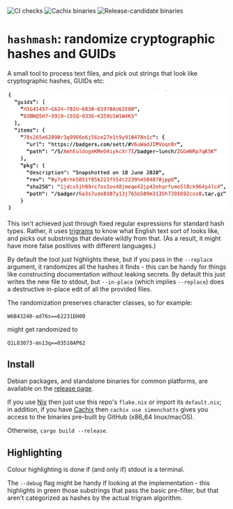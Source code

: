 ![CI checks](https://github.com/simonchatts/hashmash/workflows/CI%20checks/badge.svg)
![Cachix binaries](https://github.com/simonchatts/hashmash/workflows/Cachix%20binaries/badge.svg)
![Release-candidate binaries](https://github.com/simonchatts/hashmash/workflows/Release-candidate%20binaries/badge.svg)

# `hashmash`: randomize cryptographic hashes and GUIDs

A small tool to process text files, and pick out strings that look like
cryptographic hashes, GUIDs etc:

![A screenshot of a sample with highlighted hashes](https://github.com/simonchatts/hashmash/blob/main/example.png?raw=true)

This isn't achieved just through fixed regular expressions for standard hash
types.  Rather, it uses [trigrams](https://en.wikipedia.org/wiki/Trigram) to
know what English text sort of looks like, and picks out substrings that
deviate wildly from that. (As a result, it might have more false positives with
different languages.)

By default the tool just highlights these, but if you pass in the `--replace`
argument, it randomizes all the hashes it finds - this can be handy for things
like constructing documentation without leaking secrets. By default this just
writes the new file to stdout, but `--in-place` (which implies `--replace`)
does a destructive in-place edit of all the provided files.

The randomization preserves character classes, so for example:

    W6B43240-ad76s==62231DH00

might get randomized to

    Q1L83073-mn13q==03510AP62

## Install

Debian packages, and standalone binaries for common platforms, are available on
the [release page](https://github.com/simonchatts/hashmash/releases).

If you use [Nix](https://nixos.org) then just use this repo's `flake.nix` or
import its `default.nix`; in addition, if you have [Cachix](https://cachix.org)
then `cachix use simonchatts` gives you access to the binaries pre-built by
GitHub (x86_64 linux/macOS).

Otherwise, `cargo build --release`.

## Highlighting

Colour highlighting is done if (and only if) stdout is a terminal.

The `--debug` flag might be handy if looking at the implementation - this
highlights in green those substrings that pass the basic pre-filter, but that
aren't categorized as hashes by the actual trigram algorithm.
